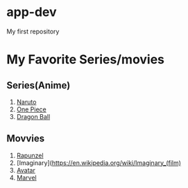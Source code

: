 # app-dev
My first repository

# **My Favorite Series/movies**

## **Series(Anime)**
1. [Naruto](https://en.wikipedia.org/wiki/Naruto)
2. [One Piece](https://en.wikipedia.org/wiki/One_Piece)
3. [Dragon Ball](https://en.wikipedia.org/wiki/Dragon_Ball)

## **Movvies**
1. [Rapunzel](https://en.wikipedia.org/wiki/Rapunzel)
2. [Imaginary](https://en.wikipedia.org/wiki/Imaginary_(film)
3. [Avatar](https://en.wikipedia.org/wiki/Avatar_(2009_film))
4. [Marvel](https://en.wikipedia.org/wiki/Marvel_Cinematic_Universe)
